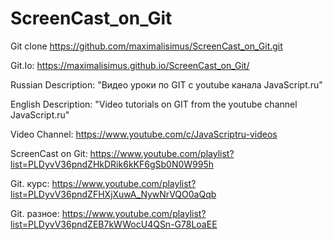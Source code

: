 # ScreenCast_on_Git

Git clone https://github.com/maximalisimus/ScreenCast_on_Git.git

Git.Io: https://maximalisimus.github.io/ScreenCast_on_Git/

Russian Description: "Видео уроки по GIT с youtube канала  JavaScript.ru"

English Description: "Video tutorials on GIT from the youtube channel JavaScript.ru"

Video Channel: https://www.youtube.com/c/JavaScriptru-videos

ScreenCast on Git: https://www.youtube.com/playlist?list=PLDyvV36pndZHkDRik6kKF6gSb0N0W995h

Git. курс: https://www.youtube.com/playlist?list=PLDyvV36pndZFHXjXuwA_NywNrVQO0aQqb

Git. разное: https://www.youtube.com/playlist?list=PLDyvV36pndZEB7kWWocU4QSn-G78LoaEE
